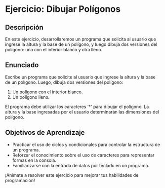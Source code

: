 # Ejercicio: Dibujar Polígonos

## Descripción

En este ejercicio, desarrollaremos un programa que solicita al usuario que ingrese la altura y la base de un polígono, y luego dibuja dos versiones del polígono: una con el interior blanco y otra lleno.

## Enunciado

Escribe un programa que solicite al usuario que ingrese la altura y la base de un polígono. Luego, dibuja dos versiones del polígono:

1. Un polígono con el interior blanco.
2. Un polígono lleno.

El programa debe utilizar los caracteres '*' para dibujar el polígono. La altura y la base ingresadas por el usuario determinarán las dimensiones del polígono.

## Objetivos de Aprendizaje

- Practicar el uso de ciclos y condicionales para controlar la estructura de un programa.
- Reforzar el conocimiento sobre el uso de caracteres para representar formas en la consola.
- Familiarizarse con la entrada de datos por teclado en un programa.

¡Anímate a resolver este ejercicio para mejorar tus habilidades de programación!
